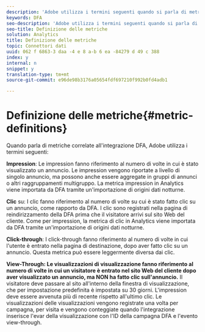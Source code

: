 ```yaml
---
description: 'Adobe utilizza i termini seguenti quando si parla di metriche correlate all''integrazione DFA '
keywords: DFA
seo-description: 'Adobe utilizza i termini seguenti quando si parla di metriche correlate all''integrazione DFA '
seo-title: Definizione delle metriche
solution: Analytics
title: Definizione delle metriche
topic: Connettori dati
uuid: 062 f 6863-3 daa -4 e 8 a-b 6 ea -84279 d 49 c 388
index: y
internal: n
snippet: y
translation-type: tm+mt
source-git-commit: e96de98b3176a05654fdf697210f992b0fd4adb1

---
```



# Definizione delle metriche{#metric-definitions}

Quando parla di metriche correlate all'integrazione DFA, Adobe utilizza i termini seguenti:

**Impression**: Le impression fanno riferimento al numero di volte in cui è stato visualizzato un annuncio. Le impression vengono riportate a livello di singolo annuncio, ma possono anche essere aggregate in gruppi di annunci o altri raggruppamenti multigruppo. La metrica impression in Analytics viene importata da DFA tramite un'importazione di origini dati notturne.

**Clic** su: I clic fanno riferimento al numero di volte su cui è stato fatto clic su un annuncio, come rapporto da DFA. I clic sono registrati nella pagina di reindirizzamento della DFA prima che il visitatore arrivi sul sito Web del cliente. Come per impression, la metrica di clic in Analytics viene importata da DFA tramite un'importazione di origini dati notturne.

**Click-through**: I click-through fanno riferimento al numero di volte in cui l'utente è entrato nella pagina di destinazione, dopo aver fatto clic su un annuncio. Questa metrica può essere leggermente diversa dai clic.

**View-Through: Le visualizzazioni di visualizzazione fanno riferimento al numero di volte in cui un visitatore è entrato nel sito Web del cliente dopo aver visualizzato un annuncio, ma NON ha fatto clic sull'annuncio.** Il visitatore deve passare al sito all'interno della finestra di visualizzazione, che per impostazione predefinita è impostata su 30 giorni. L'impression deve essere avvenuta più di recente rispetto all'ultimo clic. Le visualizzazioni delle visualizzazioni vengono registrate una volta per campagna, per visita e vengono conteggiate quando l'integrazione inserisce l'evar della visualizzazione con l'ID della campagna DFA e l'evento view-through.
